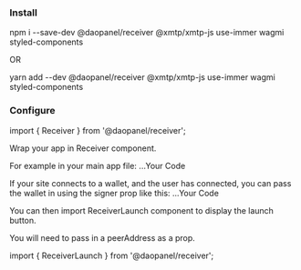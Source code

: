 ### Install

npm i --save-dev @daopanel/receiver @xmtp/xmtp-js use-immer wagmi styled-components

OR

yarn add --dev @daopanel/receiver @xmtp/xmtp-js use-immer wagmi styled-components

### Configure

import { Receiver } from '@daopanel/receiver';

Wrap your app in Receiver component.

For example in your main app file:
  <Receiver>
    ...Your Code
  </Recever>

If your site connects to a wallet, and the user has connected, you can pass the wallet in using the signer prop like this:
  <Receiver signer={signer}>
    ...Your Code
  </Recever>


You can then import ReceiverLaunch component to display the launch button.

You will need to pass in a peerAddress as a prop.

import { ReceiverLaunch } from '@daopanel/receiver';
  <ReceiverLaunch peerAddress={peerAddress} />
